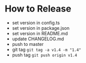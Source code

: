 # How to Release

- set version in config.ts
- set version in package.json
- set version in README.md
- update CHANGELOG.md
- push to master
- git tag `git tag -a v1.4 -m "1.4"`
- push tag `git push origin v1.4`